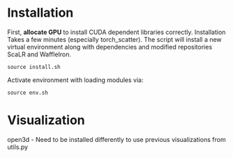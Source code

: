 # Installation 

First, **allocate GPU** to install CUDA dependent libraries correctly. Installation Takes a few minutes (especially torch_scatter). The script will install a new virtual environment along with dependencies and modified repositories ScaLR and WaffleIron.

```
source install.sh
```

Activate environment with loading modules via:

```
source env.sh
```

# Visualization
open3d - Need to be installed differently to use previous visualizations from utils.py